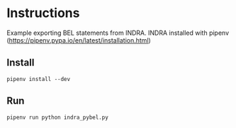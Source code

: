 # Instructions

Example exporting BEL statements from INDRA. INDRA installed with pipenv (https://pipenv.pypa.io/en/latest/installation.html)

## Install 
```
pipenv install --dev
```

## Run 
```
pipenv run python indra_pybel.py
```
